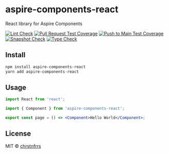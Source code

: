 # aspire-components-react

React library for Aspire Components

[![Lint Check](https://github.com/chrstnfrrs/aspire-components-react/actions/workflows/lint.yaml/badge.svg)](https://github.com/chrstnfrrs/aspire-components-react/actions/workflows/lint.yaml) [![Pull Request Test Coverage](https://github.com/chrstnfrrs/aspire-components-react/actions/workflows/coveragepr.yaml/badge.svg)](https://github.com/chrstnfrrs/aspire-components-react/actions/workflows/coveragepr.yaml) [![Push to Main Test Coverage](https://github.com/chrstnfrrs/aspire-components-react/actions/workflows/coveragepush.yaml/badge.svg)](https://github.com/chrstnfrrs/aspire-components-react/actions/workflows/coveragepush.yaml) [![Snapshot Check](https://github.com/chrstnfrrs/aspire-components-react/actions/workflows/snapshot.yaml/badge.svg)](https://github.com/chrstnfrrs/aspire-components-react/actions/workflows/snapshot.yaml) [![Type Check](https://github.com/chrstnfrrs/aspire-components-react/actions/workflows/typeCheck.yaml/badge.svg)](https://github.com/chrstnfrrs/aspire-components-react/actions/workflows/typeCheck.yaml)

## Install

```bash
npm install aspire-components-react
yarn add aspire-components-react
```

## Usage

```jsx
import React from 'react';

import { Component } from 'aspire-components-react';

export const page = () => <Component>Hello World</Component>;
```

## License

MIT © [chrstnfrrs](https://github.com/chrstnfrrs)
